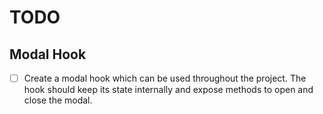 # TODO

## Modal Hook

- [ ] Create a modal hook which can be used throughout the project.  The hook should keep its state internally and expose methods to open and close the modal.

